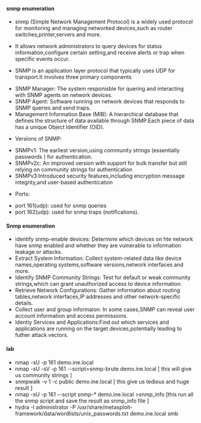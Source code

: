 #### snmp enumeration
- snmp (Simple Network Management Protocol) is a widely used protocol for monitoring and managing networked devices,such as router switches,printer,servers and more.
- It allows network administrators to query devices for status information,configure certain setting,and receive alerts or trap when specific events occur.

- SNMP is an application layer protocol that typically uses UDP for transport.It involves three primary components
 + SNMP Manager: The system responisble for quering and interacting with SNMP agents on network devices.
 + SNMP Agent: Software running on network devices that responds to SNMP queries and send traps.
 + Management Information Base (MIB): A hierarchical database  that defines the structure of data available through SNMP.Each piece of data has a unique Object Identifier (OID).
 - Versions of SNMP: 
  + SNMPv1: The earliest version,using community strings (essentially passwords ) for authentication.
  + SNMPv2c: An improved version with support for bulk transfer but still relying on community strings for authentication
  + SNMPv3:Introduced security features,including encryption message integrity,and user-based authentication
 - Ports:
  + port 161(udp): used for snmp queries
  + port 162(udp): used for snmp traps (notifications).
  
  
  #### Snmp enumeration
  - identify snmp-enable devices: Determine which devices on hte network have snmp enabled and whether they are vulnerable to information leakage or attacks.
  - Extract System Information: Collect system-related data like device names,operating systems,software versions,network interfaces and more.
  - Identify SNMP Community Strings: Test for default or weak community strings,which can grant unauthorized access to device information.
  - Retrieve Network Configurations: Gather information about routing tables,network interfaces,IP addresses and other network-specific details.
  - Collect user and group informaion: In some cases,SNMP can reveal user account information and access permissions.
  - Identiy Services and Applications:Find out which services and applications are running on the target devices,potentially leading to futher attack vectors.
  
#### lab
- nmap -sU -p 161 demo.ine.local
- nmap -sU  -sV -p  161 --script=snmp-brute demo.ine.local  [ this will give us community strings ]
- snmpwalk -v 1 -c public demo.ine.local [ this give us tedious and huge result ]
- nmap -sU -p 161 --script snmp-* demo.ine.local >snmp_info [this run all the snmp script and save the result as snmp_info file ]
- hydra -l administrator -P /usr/share/metasploit-framework/data/wordlists/unix_passwords.txt demo.ine.local smb
